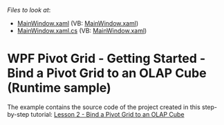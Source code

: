 <!-- default file list -->
*Files to look at*:

* [MainWindow.xaml](./CS/WpfPivot_GettingStarted_Olap/MainWindow.xaml) (VB: [MainWindow.xaml](./VB/WpfPivot_GettingStarted_Olap/MainWindow.xaml))
* [MainWindow.xaml.cs](./CS/WpfPivot_GettingStarted_Olap/MainWindow.xaml.cs) (VB: [MainWindow.xaml](./VB/WpfPivot_GettingStarted_Olap/MainWindow.xaml))
<!-- default file list end -->
# WPF Pivot Grid - Getting Started - Bind a Pivot Grid to an OLAP Cube (Runtime sample)


The example contains the source code of the project created in this step-by-step tutorial: <a href="https://documentation.devexpress.com/WPF/10360/Controls-and-Libraries/Pivot-Grid/Getting-Started/Lesson-2-Bind-a-Pivot-Grid-to-an-OLAP-Cube">Lesson 2 - Bind a Pivot Grid to an OLAP Cube</a>

<br/>


